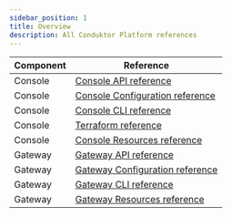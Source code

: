 ```yaml
---
sidebar_position: 1
title: Overview
description: All Conduktor Platform references 
---
```


| Component | Reference |
|----------|----------|
| Console   | [Console API reference](https://developers.conduktor.io/?product=console)  |
| Console   | [Console Configuration reference](../get-started/configuration/env-variables)  |
| Console   | [Console CLI reference](./cli-reference.md)  |
| Console   | [Terraform reference](./terraform-reference.md)  |
| Console   | [Console Resources reference](./resource-reference/)  |
| Gateway   | [Gateway API reference](https://developers.conduktor.io/?product=gateway)  |
| Gateway   | [Gateway Configuration reference](../../gateway/configuration/env-variables)  |
| Gateway   | [Gateway CLI reference](../../gateway/reference/cli-reference)  |
| Gateway   | [Gateway Resources reference](../../gateway/reference/resources-reference)  |
